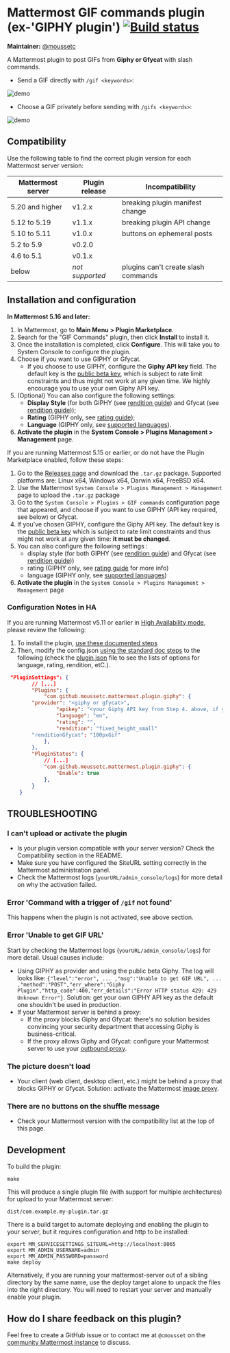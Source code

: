 # Mattermost GIF commands plugin (ex-'GIPHY plugin') [![Build status](https://travis-ci.org/moussetc/mattermost-plugin-giphy.svg?branch=master)](https://travis-ci.com/github/moussetc/mattermost-plugin-giphy)

**Maintainer:** [@moussetc](https://github.com/moussetc)

A Mattermost plugin to post GIFs from **Giphy or Gfycat** with slash commands.

- Send a GIF directly with `/gif <keywords>`: 

![demo](assets/demo_gif.png)
- Choose a GIF privately before sending with `/gifs <keywords>`: 

![demo](assets/demo_gifs.png)

## Compatibility
Use the following table to find the correct plugin version for each Mattermost server version:

| Mattermost server | Plugin release | Incompatibility |
| --- | --- | --- |
| 5.20 and higher | v1.2.x | breaking plugin manifest change |
| 5.12 to 5.19 | v1.1.x | breaking plugin API change |
| 5.10 to 5.11 | v1.0.x | buttons on ephemeral posts |
| 5.2 to 5.9 | v0.2.0 | |
| 4.6 to 5.1 | v0.1.x | |
| below | *not supported* |  plugins can't create slash commands |

## Installation and configuration

**In Mattermost 5.16 and later:**
1. In Mattermost, go to **Main Menu > Plugin Marketplace**.
2. Search for the "GIF Commands" plugin, then click **Install** to install it.
3. Once the installation is completed, click **Configure**. This will take you to System Console to configure the plugin.
4. Choose if you want to use GIPHY or Gfycat.
    - If you choose to use GIPHY, configure the **Giphy API key** field. The default key is the [public beta key](https://developers.giphy.com/docs/), which is subject to rate limit constraints and thus might not work at any given time. We highly encourage you to use your own Giphy API key.
5. (Optional) You can also configure the following settings:
    - **Display Style** (for both GIPHY (see [rendition guide](https://developers.giphy.com/docs/optional-settings#rendition-guide)) and Gfycat (see [rendition guide](https://developers.gfycat.com/api/#best-format-to-use)));
    - **Rating** (GIPHY only, see [rating guide](https://developers.giphy.com/docs/optional-settings/#rating));
    - **Language** (GIPHY only, see [supported languages](https://developers.giphy.com/docs/optional-settings#language-support)).
6. **Activate the plugin** in the **System Console > Plugins Management > Management** page.

If you are running Mattermost 5.15 or earlier, or do not have the Plugin Marketplace enabled, follow these steps:
1. Go to the [Releases page](https://github.com/moussetc/mattermost-plugin-giphy/releases) and download the `.tar.gz` package. Supported platforms are: Linux x64, Windows x64, Darwin x64, FreeBSD x64.
2. Use the Mattermost `System Console > Plugins Management > Management` page to upload the `.tar.gz` package
3. Go to the `System Console > Plugins > GIF commands` configuration page that appeared, and choose if you want to use GIPHY (API key required, see below) or Gfycat.
4. If you've chosen GIPHY, configure the Giphy API key. The default key is the [public beta key](https://developers.giphy.com/docs/) which is subject to rate limit constraints and thus might not work at any given time: **it must be changed**.
4. You can also configure the following settings :
    - display style (for both GIPHY (see [rendition guide](https://developers.giphy.com/docs/optional-settings#rendition-guide)) and Gfycat (see [rendition guide](https://developers.gfycat.com/api/#best-format-to-use)))
    - rating (GIPHY only, see [rating guide](https://developers.giphy.com/docs/optional-settings/#rating) for more info)
    - language (GIPHY only, see [supported languages](https://developers.giphy.com/docs/optional-settings#language-support))
4. **Activate the plugin** in the `System Console > Plugins Management > Management` page

### Configuration Notes in HA

If you are running Mattermost v5.11 or earlier in [High Availability mode](https://docs.mattermost.com/deployment/cluster.html), please review the following:

1. To install the plugin, [use these documented steps](https://docs.mattermost.com/administration/plugins.html#plugin-uploads-in-high-availability-mode)
2. Then, modify the config.json [using the standard doc steps](https://docs.mattermost.com/deployment/cluster.html#updating-configuration-changes-while-operating-continuously) to the following (check the [plugin.json](https://github.com/moussetc/mattermost-plugin-giphy/blob/master/plugin.json) file to see the lists of options for language, rating, rendition, etC.).

```json
 "PluginSettings": {
        // [...]
        "Plugins": {
            "com.github.moussetc.mattermost.plugin.giphy": {
		"provider": "<giphy or gfycat>",
                "apikey": "<your Giphy API key from Step 4. above, if you've choosen Giphy as your GIF provider>", 
                "language": "en",
                "rating": "",
                "rendition": "fixed_height_small"
		"renditionGfycat": "100pxGif"
            },
        },
        "PluginStates": {
            // [...]
            "com.github.moussetc.mattermost.plugin.giphy": {
                "Enable": true
            },
        }
    }
```

## TROUBLESHOOTING
### I can't upload or activate the plugin 
- Is your plugin version compatible with your server version? Check the Compatibility section in the README.
- Make sure you have configured the SiteURL setting correctly in the Mattermost administration panel.
- Check the Mattermost logs (`yourURL/admin_console/logs`) for more detail on why the activation failed.

### Error 'Command with a trigger of `/gif` not found'
This happens when the plugin is not activated, see above section.

### Error 'Unable to get GIF URL'
Start by checking the Mattermost logs (`yourURL/admin_console/logs`) for more detail. Usual causes include:
- Using GIPHY as provider and using the public beta Giphy. The log will looks like: `{"level":"error", ... ,"msg":"Unable to get GIF URL", ... ,"method":"POST","err_where":"Giphy Plugin","http_code":400,"err_details":"Error HTTP status 429: 429 Unknown Error"}`. Solution: get your own GIPHY API key as the default one shouldn't be used in production.
- If your Mattermost server is behind a proxy:
  - If the proxy blocks Giphy and Gfycat: there's no solution besides convincing your security department that accessing Giphy is business-critical.
  - If the proxy allows Giphy and Gfycat: configure your Mattermost server to use your [outbound proxy](https://docs.mattermost.com/install/outbound-proxy.html).

### The picture doesn't load
- Your client (web client, desktop client, etc.) might be behind a proxy that blocks GIPHY or Gfycat. Solution: activate the Mattermost [image proxy](https://docs.mattermost.com/administration/image-proxy.html).

### There are no buttons on the shuffle message
- Check your Mattermost version with the compatibility list at the top of this page.

## Development
To build the plugin:
```
make
```
This will produce a single plugin file (with support for multiple architectures) for upload to your Mattermost server:
```
dist/com.example.my-plugin.tar.gz
```

There is a build target to automate deploying and enabling the plugin to your server, but it requires configuration and http to be installed:
```
export MM_SERVICESETTINGS_SITEURL=http://localhost:8065
export MM_ADMIN_USERNAME=admin
export MM_ADMIN_PASSWORD=password
make deploy
```
Alternatively, if you are running your mattermost-server out of a sibling directory by the same name, use the deploy target alone to unpack the files into the right directory. You will need to restart your server and manually enable your plugin.

## How do I share feedback on this plugin?

Feel free to create a GitHub issue or to contact me at `@cmousset` on the [community Mattermost instance](https://pre-release.mattermost.com/) to discuss.
